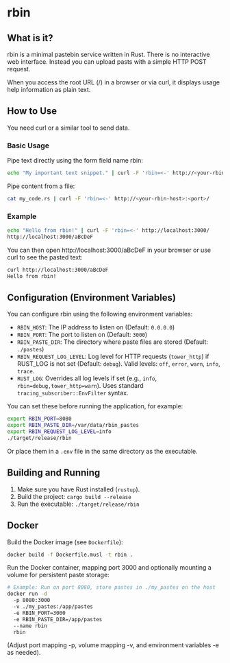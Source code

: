 # rbin

## What is it?

rbin is a minimal pastebin service written in Rust. There is no interactive web
interface. Instead you can upload pasts with a simple HTTP POST request.

When you access the root URL (/) in a browser or via curl, it displays usage
help information as plain text.

## How to Use

You need curl or a similar tool to send data.

### Basic Usage

Pipe text directly using the form field name rbin:

```sh
echo "My important text snippet." | curl -F 'rbin=<-' http://<your-rbin-host>:<port>/
```

Pipe content from a file:

```sh
cat my_code.rs | curl -F 'rbin=<-' http://<your-rbin-host>:<port>/
```

### Example

```sh
echo "Hello from rbin!" | curl -F 'rbin=<-' http://localhost:3000/
http://localhost:3000/aBcDeF
```

You can then open http://localhost:3000/aBcDeF in your browser or use curl to
see the pasted text:

```sh
curl http://localhost:3000/aBcDeF
Hello from rbin!
```

## Configuration (Environment Variables)

You can configure rbin using the following environment variables:

- `RBIN_HOST`: The IP address to listen on (Default: `0.0.0.0`)
- `RBIN_PORT`: The port to listen on (Default: `3000`)
- `RBIN_PASTE_DIR`: The directory where paste files are stored (Default:
  `./pastes`)
- `RBIN_REQUEST_LOG_LEVEL`: Log level for HTTP requests (`tower_http`) if
  RUST_LOG is not set (Default: `debug`). Valid levels: `off`, `error`, `warn`,
  `info`, `trace`.
- `RUST_LOG`: Overrides all log levels if set (e.g., `info`,
  `rbin=debug,tower_http=warn`). Uses standard `tracing_subscriber::EnvFilter`
  syntax.

You can set these before running the application, for example:

```sh
export RBIN_PORT=8080
export RBIN_PASTE_DIR=/var/data/rbin_pastes
export RBIN_REQUEST_LOG_LEVEL=info
./target/release/rbin
```

Or place them in a `.env` file in the same directory as the executable.

## Building and Running

1. Make sure you have Rust installed (`rustup`).
2. Build the project: `cargo build --release`
3. Run the executable: `./target/release/rbin`

## Docker

Build the Docker image (see `Dockerfile`):

```sh
docker build -f Dockerfile.musl -t rbin .
```

Run the Docker container, mapping port 3000 and optionally mounting a volume for
persistent paste storage:

```sh
# Example: Run on port 8080, store pastes in ./my_pastes on the host
docker run -d
  -p 8080:3000
  -v ./my_pastes:/app/pastes
  -e RBIN_PORT=3000
  -e RBIN_PASTE_DIR=/app/pastes
  --name rbin
  rbin
```

(Adjust port mapping -p, volume mapping -v, and environment variables -e as
needed).
